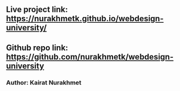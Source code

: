 ## Live project link: https://nurakhmetk.github.io/webdesign-university/

## Github repo link: https://github.com/nurakhmetk/webdesign-university

### Author: Kairat Nurakhmet
